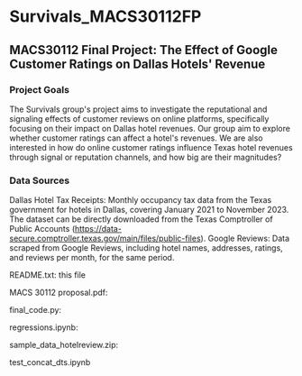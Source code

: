 # Survivals_MACS30112FP

## MACS30112 Final Project: The Effect of Google Customer Ratings on Dallas Hotels' Revenue

### Project Goals
The Survivals group's project aims to investigate the reputational and signaling effects of customer reviews on online platforms, specifically focusing on their impact on Dallas hotel revenues. Our group aim to explore whether customer ratings can affect a hotel's revenues. We are also interested in how do online customer ratings influence Texas hotel revenues through signal or reputation channels, and how big are their magnitudes?

### Data Sources
Dallas Hotel Tax Receipts: Monthly occupancy tax data from the Texas government for hotels in Dallas, covering January 2021 to November 2023. The dataset can be directly downloaded from the Texas Comptroller of Public Accounts (https://data-secure.comptroller.texas.gov/main/files/public-files).
Google Reviews: Data scraped from Google Reviews, including hotel names, addresses, ratings, and reviews per month, for the same period.

README.txt: this file

MACS 30112 proposal.pdf:

final_code.py:

regressions.ipynb:

sample_data_hotelreview.zip:

test_concat_dts.ipynb
